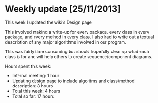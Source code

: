 # Weekly update [25/11/2013]
This week I updated the wiki’s Design page

This involved making a write-up for every package, every class in every package, and every method in every class. I also had to write out a textual description of any major algorithms involved in our program.

This was fairly time consuming but should hopefully clear up what each class is for and will help others to create sequence/component diagrams.

 
Hours spent this week:

 * Internal meeting: 1 hour
 * Updating design page to include algoritms and class/method description: 3 hours
 * Total this week: 4 hours
 * Total so far: 17 hours
